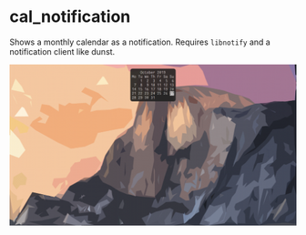 # cal_notification
Shows a monthly calendar as a notification. Requires `libnotify` and a notification client like dunst.

![screenshot](./screenshot.png)
